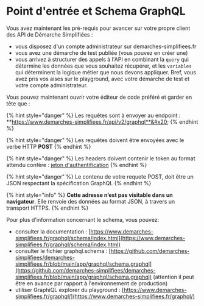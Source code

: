 # Point d'entrée et Schema GraphQL

Vous avez maintenant les pré-requis pour avancer sur votre propre client des API de Démarche Simplifiées :&#x20;

* vous disposez d'un compte administrateur sur demarches-simplifiees.fr&#x20;
* vous avez une démarche de test publiée (vous pouvez en créer une)
* vous arrivez à structurer des appels à l'API en combinant la `query` qui détermine les données que vous souhaitez récupérer, et les `variables` qui déterminent la logique métier que nous devons appliquer. Bref, vous avez pris vos aises sur le playground, avec votre démarche de test et votre compte administrateur.

Vous pouvez maintenant ouvrir votre éditeur de code préféré et garder en tête que :&#x20;

{% hint style="danger" %}
Les requêtes sont à envoyer au endpoint : **https://www.demarches-simplifiees.fr/api/v2/graphql**&#x20;
{% endhint %}

{% hint style="danger" %}
Les requêtes doivent être envoyées avec le verbe HTTP **POST**
{% endhint %}

{% hint style="danger" %}
Les headers doivent contenir le token au format attendu confère : [jeton d'authentification](jeton-dauthentification/)
{% endhint %}

{% hint style="danger" %}
Le contenu de votre requete POST, doit être un JSON respectant la spécification GraphQL
{% endhint %}

{% hint style="info" %}
**Cette adresse n’est pas visitable dans un navigateur**. Elle renvoie des données au format JSON, à travers un transport HTTPS.&#x20;
{% endhint %}

Pour plus d'information concernant le schema, vous pouvez:&#x20;

* consulter la documentation : [https://www.demarches-simplifiees.fr/graphql/schema/index.html](https://www.demarches-simplifiees.fr/graphql/schema/index.html)
* consulter le fichier graphql.schema : [https://github.com/demarches-simplifiees/demarches-simplifiees.fr/blob/main/app/graphql/schema.graphql](https://github.com/demarches-simplifiees/demarches-simplifiees.fr/blob/main/app/graphql/schema.graphql) (attention il peut être en avance par rapport à l'environnement de production)
* utiliser GraphiQL explorer du playground : [https://www.demarches-simplifiees.fr/graphql/](https://www.demarches-simplifiees.fr/graphql/)

<figure><img src="../.gitbook/assets/Screenshot 2023-12-06 at 8.25.22 PM.png" alt=""><figcaption></figcaption></figure>
